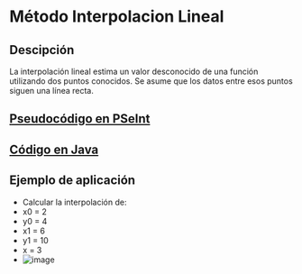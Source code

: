 # Método Interpolacion Lineal

## Descipción
La interpolación lineal estima un valor desconocido de una función utilizando dos puntos conocidos. Se asume que los datos entre esos puntos siguen una línea recta.

## [Pseudocódigo en PSeInt](./InterpolacionLineal.psc)

## [Código en Java](./Main.java)

## Ejemplo de aplicación
- Calcular la interpolación de:
- x0 = 2
- y0 = 4
- x1 = 6
- y1 = 10
- x = 3
- ![image](https://github.com/user-attachments/assets/55a679eb-7a01-461f-87c5-de19c8e78ec3)



